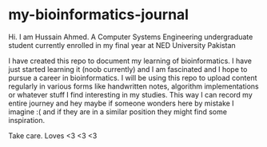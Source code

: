 # my-bioinformatics-journal

Hi. I am Hussain Ahmed. A Computer Systems Engineering undergraduate student currently enrolled in my final year at NED University Pakistan 

I have created this repo to document my learning of bioinformatics. I have just started learning it (noob currently) and I am fascinated and I hope to pursue a career in bioinformatics. 
I will be using this repo to upload content regularly in various forms like handwritten notes, algorithm implementations or whatever stuff I find interesting in my
studies. This way I can record my entire journey and hey maybe if someone wonders here by mistake I imagine :( and if they are in a similar position they might find some 
inspiration.

Take care. Loves <3 <3 <3
